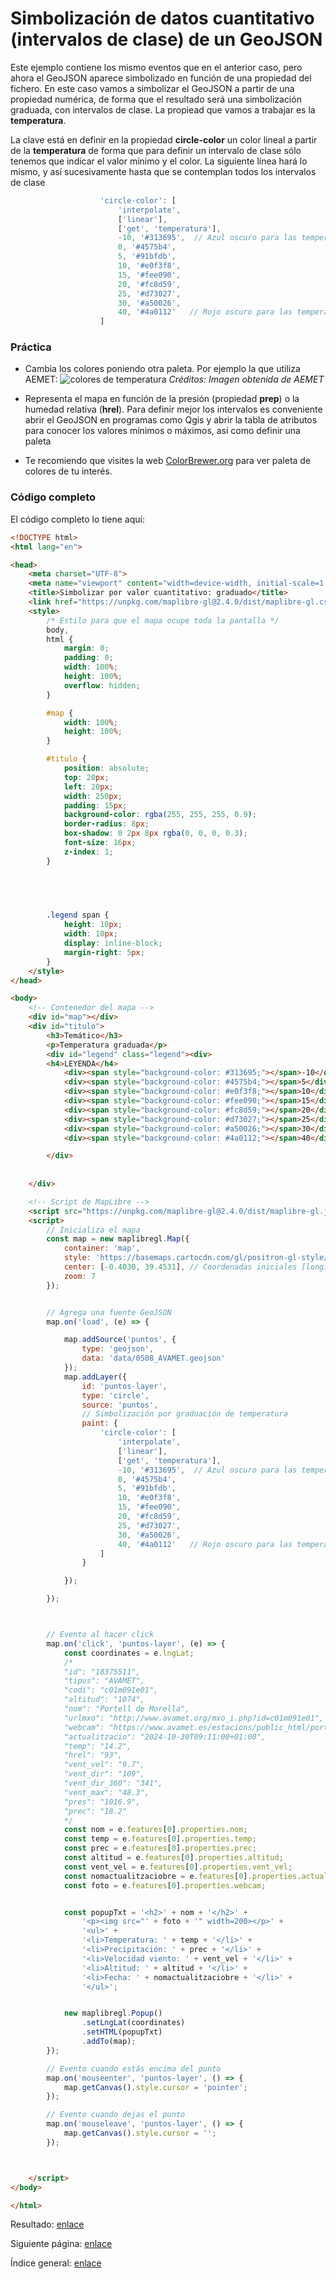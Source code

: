 Simbolización de datos cuantitativo (intervalos de clase) de un GeoJSON 
========================================================

Este ejemplo contiene los mismo eventos que en el anterior caso, pero ahora el GeoJSON aparece simbolizado en función de una propiedad del fichero.
En este caso vamos a simbolizar el GeoJSON a partir de una propiedad numérica, de forma que el resultado será una simbolización graduada, con intervalos de clase.
La propiead que vamos a trabajar es la **temperatura**. 

La clave está en definir en la propiedad **circle-color** un color lineal a partir de la **temperatura** de forma que para definir un intervalo de clase sólo tenemos que indicar el valor mínimo y el color.
La siguiente línea hará lo mismo, y así sucesivamente hasta que se contemplan todos los intervalos de clase
```js
                    'circle-color': [
                        'interpolate',
                        ['linear'],
                        ['get', 'temperatura'],
                        -10, '#313695',  // Azul oscuro para las temperaturas más frías
                        0, '#4575b4',
                        5, '#91bfdb',
                        10, '#e0f3f8',
                        15, '#fee090',
                        20, '#fc8d59',
                        25, '#d73027',
                        30, '#a50026',
                        40, '#4a0112'   // Rojo oscuro para las temperaturas más cálidas
                    ]
```


### Práctica

- Cambia los colores poniendo otra paleta. Por ejemplo la que utiliza AEMET:
![colores de temperatura](https://www.aemet.es/imagenes_gcd/noticias/imagen_noticia_detalle/2018/03/temp-g.jpg)
*Créditos: Imagen obtenida de AEMET*
  
- Representa el mapa en función de la presión (propiedad **prep**) o la humedad relativa (**hrel**). Para definir mejor los intervalos es conveniente abrir el GeoJSON en programas como Qgis y abrir la tabla de atributos para conocer los valores mínimos o máximos, así como definir una paleta
- Te recomiendo que visites la web [ColorBrewer.org](https://colorbrewer2.org) para ver paleta de colores de tu interés.

### Código completo
El código completo lo tiene aquí:

```html
<!DOCTYPE html>
<html lang="en">

<head>
    <meta charset="UTF-8">
    <meta name="viewport" content="width=device-width, initial-scale=1.0">
    <title>Simbolizar por valor cuantitativo: graduado</title>
    <link href="https://unpkg.com/maplibre-gl@2.4.0/dist/maplibre-gl.css" rel="stylesheet" />
    <style>
        /* Estilo para que el mapa ocupe toda la pantalla */
        body,
        html {
            margin: 0;
            padding: 0;
            width: 100%;
            height: 100%;
            overflow: hidden;
        }

        #map {
            width: 100%;
            height: 100%;
        }

        #titulo {
            position: absolute;
            top: 20px;
            left: 20px;
            width: 250px;
            padding: 15px;
            background-color: rgba(255, 255, 255, 0.9);
            border-radius: 8px;
            box-shadow: 0 2px 8px rgba(0, 0, 0, 0.3);
            font-size: 16px;
            z-index: 1;
        }

        

        

        .legend span {
            height: 10px;
            width: 10px;
            display: inline-block;
            margin-right: 5px;
        }
    </style>
</head>

<body>
    <!-- Contenedor del mapa -->
    <div id="map"></div>
    <div id="titulo">
        <h3>Temático</h3>
        <p>Temperatura graduada</p>
        <div id="legend" class="legend"><div>
        <h4>LEYENDA</h4>
            <div><span style="background-color: #313695;"></span>-10</div>
            <div><span style="background-color: #4575b4;"></span>5</div>
            <div><span style="background-color: #e0f3f8;"></span>10</div>
            <div><span style="background-color: #fee090;"></span>15</div>
            <div><span style="background-color: #fc8d59;"></span>20</div>
            <div><span style="background-color: #d73027;"></span>25</div>
            <div><span style="background-color: #a50026;"></span>30</div>
            <div><span style="background-color: #4a0112;"></span>40</div>

        </div>
    
            
    </div>

    <!-- Script de MapLibre -->
    <script src="https://unpkg.com/maplibre-gl@2.4.0/dist/maplibre-gl.js"></script>
    <script>
        // Inicializa el mapa
        const map = new maplibregl.Map({
            container: 'map',
            style: 'https://basemaps.cartocdn.com/gl/positron-gl-style/style.json', // URL del estilo del mapa
            center: [-0.4030, 39.4531], // Coordenadas iniciales [longitud, latitud] Valencia
            zoom: 7
        });


        // Agrega una fuente GeoJSON
        map.on('load', (e) => {

            map.addSource('puntos', {
                type: 'geojson',
                data: 'data/0508_AVAMET.geojson'
            });
            map.addLayer({
                id: 'puntos-layer',
                type: 'circle',
                source: 'puntos',
                // Simbolización por graduación de temperatura                
                paint: {
                    'circle-color': [
                        'interpolate',
                        ['linear'],
                        ['get', 'temperatura'],
                        -10, '#313695',  // Azul oscuro para las temperaturas más frías
                        0, '#4575b4',
                        5, '#91bfdb',
                        10, '#e0f3f8',
                        15, '#fee090',
                        20, '#fc8d59',
                        25, '#d73027',
                        30, '#a50026',
                        40, '#4a0112'   // Rojo oscuro para las temperaturas más cálidas
                    ]
                }

            });

        });



        // Evento al hacer click
        map.on('click', 'puntos-layer', (e) => {
            const coordinates = e.lngLat;
            /*
            "id": "18375511",
            "tipus": "AVAMET",
            "codi": "c01m091e01",
            "altitud": "1074",
            "nom": "Portell de Morella",
            "urlmxo": "http://www.avamet.org/mxo_i.php?id=c01m091e01",
            "webcam": "https://www.avamet.es/estacions/public_html/portell/webcam.jpg",
            "actualitzacio": "2024-10-30T09:11:00+01:00",
            "temp": "14.2",
            "hrel": "93",
            "vent_vel": "9.7",
            "vent_dir": "109",
            "vent_dir_360": "341",
            "vent_max": "48.3",
            "pres": "1016.9",
            "prec": "18.2"
            */
            const nom = e.features[0].properties.nom;
            const temp = e.features[0].properties.temp;
            const prec = e.features[0].properties.prec;
            const altitud = e.features[0].properties.altitud;
            const vent_vel = e.features[0].properties.vent_vel;
            const nomactualitzaciobre = e.features[0].properties.actualitzacio;
            const foto = e.features[0].properties.webcam;


            const popupTxt = '<h2>' + nom + '</h2>' +
                '<p><img src="' + foto + '" width=200></p>' +
                '<ul>' +
                '<li>Temperatura: ' + temp + '</li>' +
                '<li>Precipitación: ' + prec + '</li>' +
                '<li>Velocidad viento: ' + vent_vel + '</li>' +
                '<li>Altitud: ' + altitud + '</li>' +
                '<li>Fecha: ' + nomactualitzaciobre + '</li>' +
                '</ul>';


            new maplibregl.Popup()
                .setLngLat(coordinates)
                .setHTML(popupTxt)
                .addTo(map);
        });

        // Evento cuando estás encima del punto
        map.on('mouseenter', 'puntos-layer', () => {
            map.getCanvas().style.cursor = 'pointer';
        });

        // Evento cuando dejas el punto
        map.on('mouseleave', 'puntos-layer', () => {
            map.getCanvas().style.cursor = '';
        });



    </script>
</body>

</html>
```
Resultado: [enlace](https://josemamira.github.io/curso_maplibre/src/8.html)

Siguiente página: [enlace](9.md)

Índice general: [enlace](../README.md)

